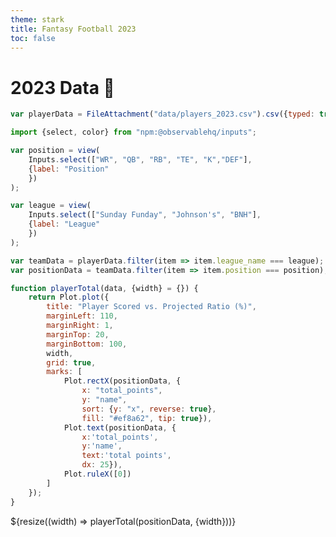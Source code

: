 ```yaml
---
theme: stark
title: Fantasy Football 2023
toc: false
---
```


# 2023 Data 🏈

<!-- Load & Clean Data - 2023 Sunday Funday League -->
```js
var playerData = FileAttachment("data/players_2023.csv").csv({typed: true})
```

<!-- Create position and league selection buttons -->
```js
import {select, color} from "npm:@observablehq/inputs";

var position = view(
    Inputs.select(["WR", "QB", "RB", "TE", "K","DEF"], 
    {label: "Position"
    })
);

var league = view(
    Inputs.select(["Sunday Funday", "Johnson's", "BNH"], 
    {label: "League"
    })
);
```

<!-- Filter the data -->
```js
var teamData = playerData.filter(item => item.league_name === league);
var positionData = teamData.filter(item => item.position === position);
```

<!-- Create Plots -->
```js
function playerTotal(data, {width} = {}) {
    return Plot.plot({
        title: "Player Scored vs. Projected Ratio (%)",
        marginLeft: 110,
        marginRight: 1,
        marginTop: 20,
        marginBottom: 100,
        width,
        grid: true,
        marks: [
            Plot.rectX(positionData, {
                x: "total_points", 
                y: "name", 
                sort: {y: "x", reverse: true}, 
                fill: "#ef8a62", tip: true}),
            Plot.text(positionData, {
                x:'total_points', 
                y:'name', 
                text:'total points', 
                dx: 25}),
            Plot.ruleX([0])
        ]
    });
}
```

<!-- Plot -->
<div class="grid grid-cols-1">
  <div class="card">
    ${resize((width) => playerTotal(positionData, {width}))}
  </div>
</div>
